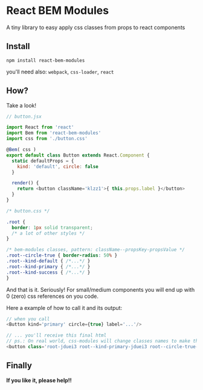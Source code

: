# React BEM Modules

A tiny library to easy apply css classes from props to react components

## Install

`npm install react-bem-modules`

you'll need also:
`webpack`, `css-loader`, `react`

## How?

Take a look!

```javascript
// button.jsx

import React from 'react'
import Bem from 'react-bem-modules'
import css from './button.css'

@Bem( css )
export default class Button extends React.Component {
  static defaultProps = {
    kind: 'default', circle: false
  }

  render() {
    return <button className='klzz1'>{ this.props.label }</button>
  }
}
```

```css
/* button.css */

.root {
  border: 1px solid transparent;
  /* a lot of other styles */
}

/* bem-modules classes, pattern: className--propsKey-propsValue */
.root--circle-true { border-radius: 50% }
.root--kind-default { /*...*/ }
.root--kind-primary { /*...*/ }
.root--kind-success { /*...*/ }
}
```
And that is it. Seriously! For small/medium components you will end up with 0 (zero) css references on you code.

Here a example of how to call it and its output:

```javascript
// when you call
<Button kind='primary' circle={true} label='...'/>

// ... you'll receive this final html
// ps.: On real world, css-modules will change classes names to make they unique.
<button class='root-jduei3 root--kind-primary-jduei3 root--circle-true-jduei3 klzz1'>...</button>
```

## Finally

**If you like it, please help!!**
